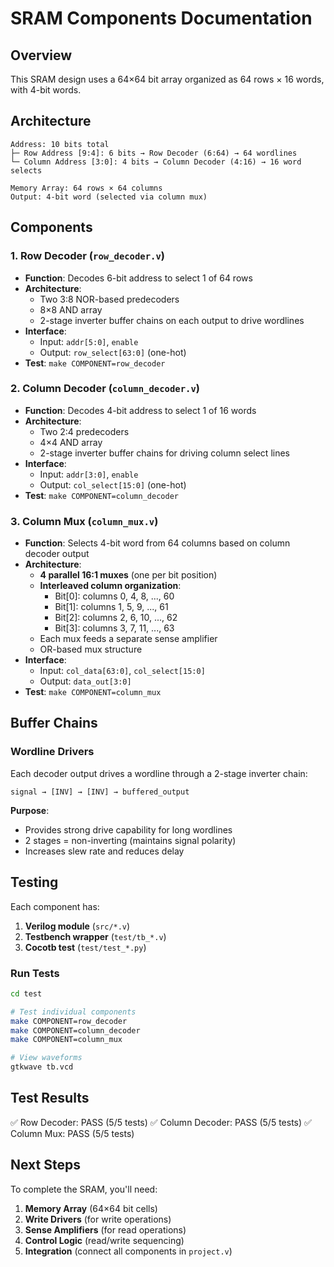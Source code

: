 # SRAM Components Documentation

## Overview

This SRAM design uses a 64×64 bit array organized as 64 rows × 16 words, with 4-bit words.

## Architecture

```
Address: 10 bits total
├─ Row Address [9:4]: 6 bits → Row Decoder (6:64) → 64 wordlines
└─ Column Address [3:0]: 4 bits → Column Decoder (4:16) → 16 word selects

Memory Array: 64 rows × 64 columns
Output: 4-bit word (selected via column mux)
```

## Components

### 1. Row Decoder (`row_decoder.v`)
- **Function**: Decodes 6-bit address to select 1 of 64 rows
- **Architecture**: 
  - Two 3:8 NOR-based predecoders
  - 8×8 AND array
  - 2-stage inverter buffer chains on each output to drive wordlines
- **Interface**:
  - Input: `addr[5:0]`, `enable`
  - Output: `row_select[63:0]` (one-hot)
- **Test**: `make COMPONENT=row_decoder`

### 2. Column Decoder (`column_decoder.v`)
- **Function**: Decodes 4-bit address to select 1 of 16 words
- **Architecture**:
  - Two 2:4 predecoders
  - 4×4 AND array
  - 2-stage inverter buffer chains for driving column select lines
- **Interface**:
  - Input: `addr[3:0]`, `enable`
  - Output: `col_select[15:0]` (one-hot)
- **Test**: `make COMPONENT=column_decoder`

### 3. Column Mux (`column_mux.v`)
- **Function**: Selects 4-bit word from 64 columns based on column decoder output
- **Architecture**:
  - **4 parallel 16:1 muxes** (one per bit position)
  - **Interleaved column organization**:
    - Bit[0]: columns 0, 4, 8, ..., 60
    - Bit[1]: columns 1, 5, 9, ..., 61
    - Bit[2]: columns 2, 6, 10, ..., 62
    - Bit[3]: columns 3, 7, 11, ..., 63
  - Each mux feeds a separate sense amplifier
  - OR-based mux structure
- **Interface**:
  - Input: `col_data[63:0]`, `col_select[15:0]`
  - Output: `data_out[3:0]`
- **Test**: `make COMPONENT=column_mux`

## Buffer Chains

### Wordline Drivers
Each decoder output drives a wordline through a 2-stage inverter chain:
```
signal → [INV] → [INV] → buffered_output
```

**Purpose**: 
- Provides strong drive capability for long wordlines
- 2 stages = non-inverting (maintains signal polarity)
- Increases slew rate and reduces delay

## Testing

Each component has:
1. **Verilog module** (`src/*.v`)
2. **Testbench wrapper** (`test/tb_*.v`)
3. **Cocotb test** (`test/test_*.py`)

### Run Tests
```bash
cd test

# Test individual components
make COMPONENT=row_decoder
make COMPONENT=column_decoder
make COMPONENT=column_mux

# View waveforms
gtkwave tb.vcd
```

## Test Results

✅ Row Decoder: PASS (5/5 tests)
✅ Column Decoder: PASS (5/5 tests)
✅ Column Mux: PASS (5/5 tests)

## Next Steps

To complete the SRAM, you'll need:
1. **Memory Array** (64×64 bit cells)
2. **Write Drivers** (for write operations)
3. **Sense Amplifiers** (for read operations)
4. **Control Logic** (read/write sequencing)
5. **Integration** (connect all components in `project.v`)

